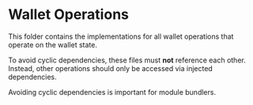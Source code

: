 # Wallet Operations

This folder contains the implementations for all wallet operations that operate on the wallet state.

To avoid cyclic dependencies, these files must **not** reference each other. Instead, other operations should only be accessed via injected dependencies.

Avoiding cyclic dependencies is important for module bundlers.
